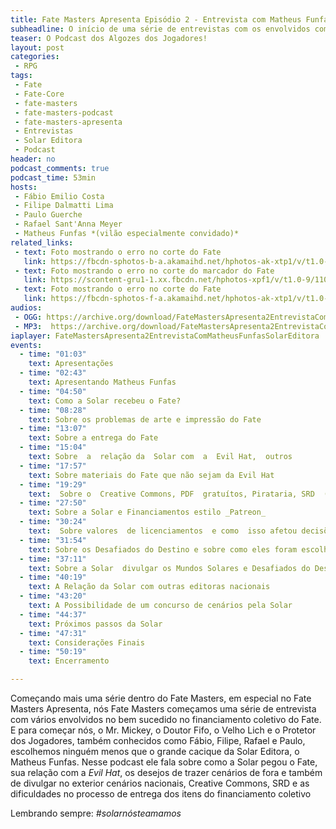 ```yaml
---
title: Fate Masters Apresenta Episódio 2 - Entrevista com Matheus Funfas (Solar Editora)
subheadline: O início de uma série de entrevistas com os envolvidos com o FATE
teaser: O Podcast dos Algozes dos Jogadores!
layout: post
categories:
 - RPG
tags:
 - Fate
 - Fate-Core
 - fate-masters
 - fate-masters-podcast
 - fate-masters-apresenta
 - Entrevistas
 - Solar Editora
 - Podcast
header: no
podcast_comments: true 
podcast_time: 53min
hosts:
 - Fábio Emilio Costa
 - Filipe Dalmatti Lima
 - Paulo Guerche 
 - Rafael Sant'Anna Meyer
 - Matheus Funfas *(vilão especialmente convidado)*
related_links:
 - text: Foto mostrando o erro no corte do Fate
   link: https://fbcdn-sphotos-b-a.akamaihd.net/hphotos-ak-xtp1/v/t1.0-9/11709652_861182910584511_809982867151089919_n.jpg?oh=e350d1a514c3b38751e22463732ae01d&oe=56151E4B&__gda__=1448853950_7c835241be81c6c5df7de19e30520348
 - text: Foto mostrando o erro no corte do marcador do Fate
   link: https://scontent-gru1-1.xx.fbcdn.net/hphotos-xpf1/v/t1.0-9/11039283_861183473917788_2622760840335748111_n.jpg?oh=54ddfec5446084564d30ee864d8dcc35&oe=56226E2B
 - text: Foto mostrando o erro no corte do Fate
   link: https://fbcdn-sphotos-f-a.akamaihd.net/hphotos-ak-xtp1/v/t1.0-9/11698618_861183590584443_736237538289153633_n.jpg?oh=1f60086d291718c1bb6ef59fcaa5cb9e&oe=5610CD90&__gda__=1448372581_c4480b5f6b8eb49c584901338f06cc1b
audios:
 - OGG: https://archive.org/download/FateMastersApresenta2EntrevistaComMatheusFunfasSolarEditora/Fate%20Masters%20Apresenta%20%232%20-%20Entrevista%20com%20Matheus%20Funfas%20%28Solar%20Editora%29.ogg
 - MP3:  https://archive.org/download/FateMastersApresenta2EntrevistaComMatheusFunfasSolarEditora/Fate%20Masters%20Apresenta%20%232%20-%20Entrevista%20com%20Matheus%20Funfas%20%28Solar%20Editora%29.mp3
iaplayer: FateMastersApresenta2EntrevistaComMatheusFunfasSolarEditora
events:
  - time: "01:03"
    text: Apresentações
  - time: "02:43"
    text: Apresentando Matheus Funfas
  - time: "04:50"
    text: Como a Solar recebeu o Fate?
  - time: "08:28"
    text: Sobre os problemas de arte e impressão do Fate
  - time: "13:07"
    text: Sobre a entrega do Fate
  - time: "15:04"
    text: Sobre  a  relação da  Solar com  a  Evil Hat,  outros            licenciamentos e o _Worlds of Adventure_
  - time: "17:57"
    text: Sobre materiais do Fate que não sejam da Evil Hat
  - time: "19:29"
    text:  Sobre o  Creative Commons, PDF  gratuítos, Pirataria, SRD  (_System Reference  Document_)  e  _Pay What  You  Want_
  - time: "27:50"
    text: Sobre a Solar e Financiamentos estilo _Patreon_
  - time: "30:24"
    text:  Sobre valores  de licenciamentos  e como  isso afetou decisões no Financiamento Coletivo
  - time: "31:54"
    text: Sobre os Desafiados do Destino e sobre como eles foram escolhidos
  - time: "37:11"
    text: Sobre a Solar  divulgar os Mundos Solares e Desafiados do Destino
  - time: "40:19"
    text: A Relação da Solar com outras editoras nacionais
  - time: "43:20"
    text: A Possibilidade de um concurso de cenários pela Solar
  - time: "44:37"
    text: Próximos passos da Solar
  - time: "47:31"
    text: Considerações Finais
  - time: "50:19"
    text: Encerramento

---
```


Começando mais uma  série dentro do Fate Masters, em  especial no Fate
Masters Apresenta, nós Fate Masters  começamos uma série de entrevista
com vários  envolvidos no  bem sucedido  no financiamento  coletivo do
Fate. E para começar nós, o Mr.  Mickey, o Doutor Fifo, o Velho Lich e
o Protetor dos Jogadores, também conhecidos como Fábio, Filipe, Rafael
e  Paulo, escolhemos  ninguém  menos  que o  grande  cacique da  Solar
Editora, o Matheus  Funfas. Nesse podcast ele fala sobre  como a Solar
pegou  o Fate,  sua relação  com a  *Evil Hat*,  os desejos  de trazer
cenários de fora e também  de divulgar no exterior cenários nacionais,
Creative Commons,  SRD e  as dificuldades no  processo de  entrega dos
itens do financiamento coletivo

Lembrando sempre: _#solarnósteamamos_


